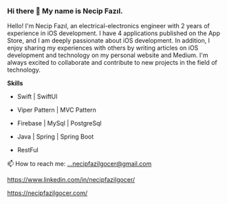 ### Hi there 👋 My name is Necip Fazıl.
Hello! I'm Necip Fazıl, an electrical-electronics engineer with 2 years of experience in iOS development. I have 4 applications published on the App Store, and I am deeply passionate about iOS development. In addition, I enjoy sharing my experiences with others by writing articles on iOS development and technology on my personal website and Medium. I'm always excited to collaborate and contribute to new projects in the field of technology.

******Skills******

- Swift | SwiftUI 

- Viper Pattern | MVC Pattern 

- Firebase | MySql | PostgreSql
  
- Java | Spring | Spring Boot
    
- RestFul


📫 How to reach me: ...necipfazilgocer@gmail.com

https://www.linkedin.com/in/necipfazilgocer/

https://necipfazilgocer.com/



